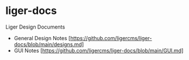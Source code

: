 # liger-docs
Liger Design Documents

* General Design Notes [https://github.com/ligercms/liger-docs/blob/main/designs.md]
* GUI Notes [https://github.com/ligercms/liger-docs/blob/main/GUI.md]
